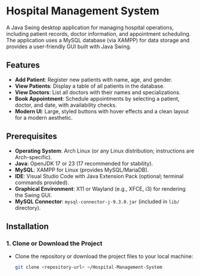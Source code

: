 # Hospital Management System

A Java Swing desktop application for managing hospital operations, including patient records, doctor information, and appointment scheduling. The application uses a MySQL database (via XAMPP) for data storage and provides a user-friendly GUI built with Java Swing.

## Features
- **Add Patient**: Register new patients with name, age, and gender.
- **View Patients**: Display a table of all patients in the database.
- **View Doctors**: List all doctors with their names and specializations.
- **Book Appointment**: Schedule appointments by selecting a patient, doctor, and date, with availability checks.
- **Modern UI**: Large, styled buttons with hover effects and a clean layout for a modern aesthetic.

## Prerequisites
- **Operating System**: Arch Linux (or any Linux distribution; instructions are Arch-specific).
- **Java**: OpenJDK 17 or 23 (17 recommended for stability).
- **MySQL**: XAMPP for Linux (provides MySQL/MariaDB).
- **IDE**: Visual Studio Code with Java Extension Pack (optional; terminal commands provided).
- **Graphical Environment**: X11 or Wayland (e.g., XFCE, i3) for rendering the Swing GUI.
- **MySQL Connector**: `mysql-connector-j-9.3.0.jar` (included in `lib/` directory).

## Installation

### 1. Clone or Download the Project
- Clone the repository or download the project files to your local machine:
  ```bash
  git clone <repository-url> ~/Hospital-Management-System
